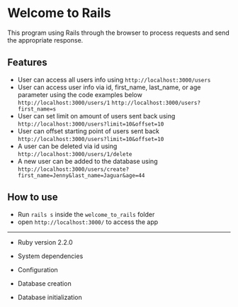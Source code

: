 # Welcome to Rails

  This program using Rails through the browser to process requests and send the appropriate response.

## Features

  * User can access all users info using `http://localhost:3000/users`
  * User can access user info via id, first_name, last_name, or age parameter using the code examples below
    `http://localhost:3000/users/1`
    `http://localhost:3000/users?first_name=s`
  * User can set limit on amount of users sent back using `http://localhost:3000/users?limit=10&offset=10`
  * User can offset starting point of users sent back `http://localhost:3000/users?limit=10&offset=10`
  * A user can be deleted via id using `http://localhost:3000/users/1/delete`
  * A new user can be added to the database using `http://localhost:3000/users/create?first_name=Jenny&last_name=Jaguar&age=44`

## How to use

  * Run `rails s` inside the `welcome_to_rails` folder
  * open `http://localhost:3000/` to access the app

--------------------
* Ruby version 2.2.0

* System dependencies

* Configuration

* Database creation

* Database initialization


